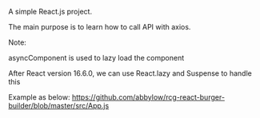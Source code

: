 A simple React.js project. 

The main purpose is to learn how to call API with axios. 

Note: 

asyncComponent is used to lazy load the component 

After React version 16.6.0, we can use React.lazy and Suspense to handle this

Example as below: 
https://github.com/abbylow/rcg-react-burger-builder/blob/master/src/App.js
